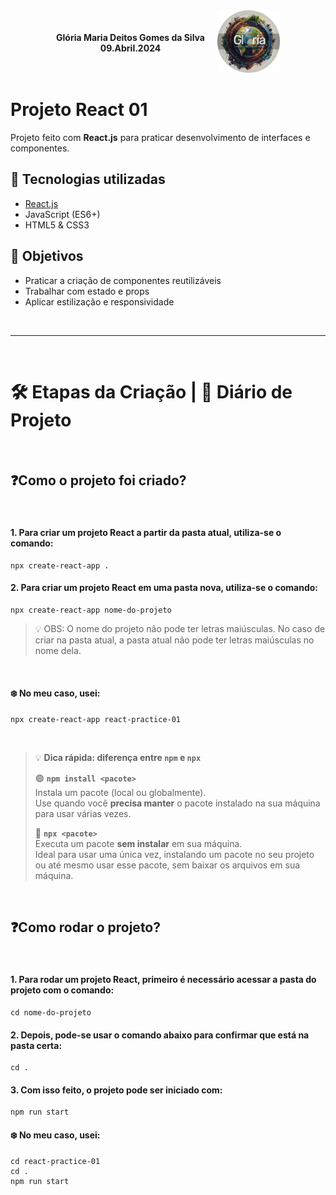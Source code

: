 <div align="center" style="display: flex; justify-content: center; align-items: center; gap: 20px; flex-wrap: wrap;">
  <div>
    <h4>Glória Maria Deitos Gomes da Silva <br> 09.Abril.2024</h4>
  </div>
  <div>
    <img src="https://github.com/gloriadeitos/gloriadeitos/blob/main/img/gloriadeitos-logo.png" alt="gloriadeitos-logo" height="100">
  </div>
</div>

# Projeto React 01
Projeto feito com **React.js** para praticar desenvolvimento de interfaces e componentes.

## 🚀 Tecnologias utilizadas

- [React.js](https://reactjs.org/)
- JavaScript (ES6+)
- HTML5 & CSS3

## 🎯 Objetivos

- Praticar a criação de componentes reutilizáveis
- Trabalhar com estado e props
- Aplicar estilização e responsividade

<br>

---

<br>


# 🛠️ Etapas da Criação | 📓 Diário de Projeto

<br>

## ❓Como o projeto foi criado?

<br>

#### 1. Para criar um projeto React a partir da pasta atual, utiliza-se o comando:
```
npx create-react-app .
```

#### 2. Para criar um projeto React em uma pasta nova, utiliza-se o comando:

```
npx create-react-app nome-do-projeto
```

> 💡 OBS: O nome do projeto não pode ter letras maiúsculas. No caso de criar na pasta atual, a pasta atual não pode ter letras maiúsculas no nome dela.

<br>

#### ❄️ No meu caso, usei:

```
npx create-react-app react-practice-01
```

<br>

> 💡 **Dica rápida: diferença entre `npm` e `npx`**
>
> 🟢 **`npm install <pacote>`**  
> Instala um pacote (local ou globalmente).  
> Use quando você **precisa manter** o pacote instalado na sua máquina
> para usar várias vezes.
>
> 🔵 **`npx <pacote>`**  
> Executa um pacote **sem instalar** em sua máquina.  
> Ideal para usar uma única vez, instalando um pacote no seu projeto ou 
> até mesmo usar esse pacote, sem baixar os arquivos em sua máquina.

<br>

## ❓Como rodar o projeto?

<br>

#### 1. Para rodar um projeto React, primeiro é necessário acessar a pasta do projeto com o comando:

```
cd nome-do-projeto
```

#### 2. Depois, pode-se usar o comando abaixo para confirmar que está na pasta certa:

```
cd .
```

#### 3. Com isso feito, o projeto pode ser iniciado com:

```
npm run start
```

#### ❄️ No meu caso, usei:

```
cd react-practice-01
cd .
npm run start
```
